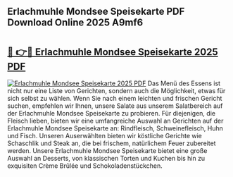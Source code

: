 ## Erlachmuhle Mondsee Speisekarte PDF Download Online 2025 A9mf6

# <h2><a href="http://gccpko.nevu.top/?p=Erlachmuhle+Mondsee+Speisekarte">🔗 👉🔴 Erlachmuhle Mondsee Speisekarte 2025 PDF</a></h2>

[![Erlachmuhle Mondsee Speisekarte 2025 PDF](https://i.imgur.com/dBaPXMq.png)](http://gccpko.nevu.top/?p=Erlachmuhle+Mondsee+Speisekarte)
Das Menü des Essens ist nicht nur eine Liste von Gerichten, sondern auch die Möglichkeit, etwas für sich selbst zu wählen. Wenn Sie nach einem leichten und frischen Gericht suchen, empfehlen wir Ihnen, unsere Salate aus unserem Salatbereich auf der Erlachmuhle Mondsee Speisekarte zu probieren. Für diejenigen, die Fleisch lieben, bieten wir eine umfangreiche Auswahl an Gerichten auf der Erlachmuhle Mondsee Speisekarte an: Rindfleisch, Schweinefleisch, Huhn und Fisch. Unseren Auserwählten bieten wir köstliche Gerichte wie Schaschlik und Steak an, die bei frischem, natürlichem Feuer zubereitet werden. Unsere Erlachmuhle Mondsee Speisekarte bietet eine große Auswahl an Desserts, von klassischen Torten und Kuchen bis hin zu exquisiten Crème Brûlée und Schokoladenstückchen.
